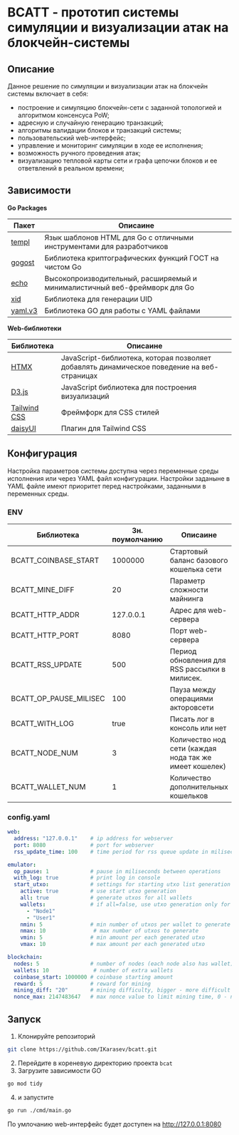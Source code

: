 # BCATT - прототип системы симуляции и визуализации атак на блокчейн-системы

## Описание

Данное решение по симуляции и визуализации атак на блокчейн системы включает в себя:
- построение и симуляцию блокчейн-сети с заданной топологией и алгоритмом консенсуса PoW;
- адресную и случайную генерацию транзакций;
- алгоритмы валидации блоков и транзакций системы;
- пользовательский web-интерфейс;
- управление и мониторинг симуляции в ходе ее исполнения;
- возможность ручного проведения атак;
- визуализацию тепловой карты сети и графа цепочки блоков и ее ответвлений в реальном времени;

## Зависимости

**Go Packages**

| Пакет   | Описаине    |
|--------------- | --------------- |
| [templ](https://github.com/a-h/templ)          | Язык шаблонов HTML для Go с отличными инструментами для разработчиков |
| [gogost](https://github.com/ddulesov/gogost)   | Библиотека криптографических функций ГОСТ на чистом Go |
| [echo](https://github.com/labstack/echo)       | Высокопроизводительный, расширяемый и минималистичный веб-фреймворк для Go |
| [xid](https://github.com/rs/xid)               | Библиотека для генерации UID |
| [yaml.v3](https://pkg.go.dev/gopkg.in/yaml.v3) | Библиотека GO для работы с YAML файлами |

**Web-библиотеки**

| Библиотека   | Описаине    |
|--------------- | --------------- |
| [HTMX](https://htmx.org/)  | JavaScript-библиотека, которая позволяет добавлять динамическое поведение на веб-страницах |
| [D3.js](https://d3js.org/) | JavaScript библиотека для построения визуализаций |
| [Tailwind CSS](https://tailwindcss.com/) | Фреймфорк для CSS стилей |
| [daisyUI](https://daisyui.com/) | Плагин для Tailwind CSS |


## Конфигурация

Настройка параметров системы доступна через переменные среды исполнения или через YAML файл конфигурации. Настройки заданыне в YAML файле имеют
приоритет перед настройками, заданными в переменных среды.

### ENV

| Библиотека   | Зн. поумолчанию    | Описаине |
| ---- | --- | ---- |
| BCATT_COINBASE_START | 1000000 | Стартовый баланс базового кошелька сети |
| BCATT_MINE_DIFF | 20 | Параметр сложности майнинга |
| BCATT_HTTP_ADDR | 127.0.0.1 | Адрес для web-сервера |
| BCATT_HTTP_PORT | 8080 | Порт web-сервера |
| BCATT_RSS_UPDATE | 500 | Период обновления для RSS рассылки в милисек. |
| BCATT_OP_PAUSE_MILISEC | 100 | Пауза между операциями акторовсети |
| BCATT_WITH_LOG | true | Писать лог в консоль или нет |
| BCATT_NODE_NUM | 3 | Количество нод сети (каждая нода так же имеет кошелек) |
| BCATT_WALLET_NUM | 1 | Количество дополнительных кошельков | 

### config.yaml

```yaml
web:
  address: "127.0.0.1"    # ip address for webserver
  port: 8080              # port for webserver
  rss_update_time: 100    # time period for rss queue update in miliseconds

emulator:
  op_pause: 1             # pause in miliseconds between operations
  with_log: true          # print log in console
  start_utxo:             # settings for starting utxo list generation
    active: true          # use start utxo generation
    all: true             # generate utxos for all wallets
    wallets:              # if all=false, use utxo generation only for these wallets
      - "Node1"
      - "User1"
    nmin: 5               # min number of utxos per wallet to generate
    nmax: 10               # max number of utxos to generate
    vmin: 5               # min amount per each generated utxo
    vmax: 10              # max amount per each generated utxo

blockchain:
  nodes: 5                # number of nodes (each node also has wallet)
  wallets: 10              # number of extra wallets
  coinbase_start: 1000000 # coinbase starting amount
  reward: 5               # reward for mining
  mining_diff: "20"       # mining difficulty, bigger - more difficult
  nonce_max: 2147483647   # max nonce value to limit mining time, 0 - no limit
```

## Запуск

1. Клонируйте репозиторий

```bash
git clone https://github.com/IKarasev/bcatt.git
```
2. Перейдите в кореневую директорию проекта `bcat`
3. Загрузите зависимости GO

```bash
go mod tidy
```
4. и запустите

```bash
go run ./cmd/main.go
```
По умлочанию web-интерфейс будет доступен на
http://127.0.0.1:8080
